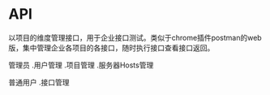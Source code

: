 # API
以项目的维度管理接口，用于企业接口测试。类似于chrome插件postman的web版，集中管理企业各项目的各接口，随时执行接口查看接口返回。

管理员
.用户管理
.项目管理
.服务器Hosts管理

普通用户
.接口管理
